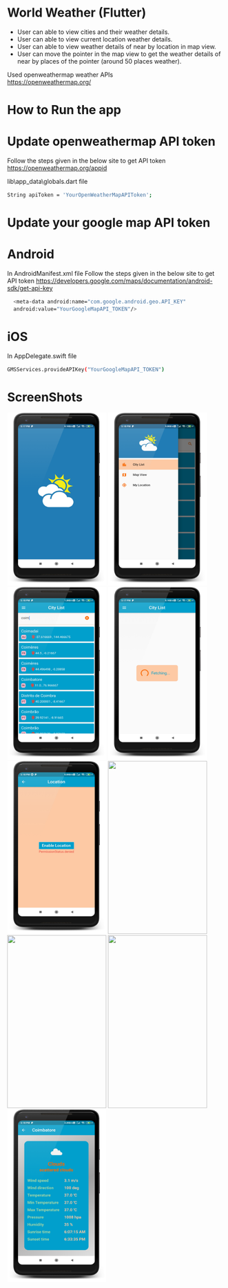 # World Weather (Flutter)

- User can able to view cities and their weather details. 
- User can able to view current location weather details.
- User can able to view weather details of near by location in map view.
- User can move the pointer in the map view to get the weather details of near by places of the pointer (around 50 places weather).

Used openweathermap weather APIs  
https://openweathermap.org/ 

# How to Run the app

# Update openweathermap API token  
Follow the steps given in the below site to get API token 
https://openweathermap.org/appid

lib\app_data\globals.dart file 

```sh
String apiToken = 'YourOpenWeatherMapAPIToken';
```

# Update your google map API token 

# Android 
In AndroidManifest.xml file 
Follow the steps given in the below site to get API token 
https://developers.google.com/maps/documentation/android-sdk/get-api-key

```sh
  <meta-data android:name="com.google.android.geo.API_KEY"
  android:value="YourGoogleMapAPI_TOKEN"/>
```
# iOS
In AppDelegate.swift file

```sh
GMSServices.provideAPIKey("YourGoogleMapAPI_TOKEN")
```  


# ScreenShots

<img src="weather_application/screenshots/splash_framed.png" width="230" height="400"/>  <img src="weather_application/screenshots/side_menu_framed.png" width="230" height="400"/> <img src="weather_application/screenshots/citylist_framed.png" width="230" height="400"/> <img src="weather_application/screenshots/loading_framed.png" width="230" height="400"/> <img src="weather_application/screenshots/location_permission_framed.png" width="230" height="400"/> <img src="weather_application/screenshots/near_by_locations_weather_framed.png" width="230" height="400"/> <img src="weather_application/screenshots/near_by_locations_weather_2_framed.png" width="230" height="400"/> <img src="weather_application/screenshots/bottom_dialog_framed.png" width="230" height="400"/> <img src="weather_application/screenshots/city_weather_framed.png" width="230" height="400"/>

  
